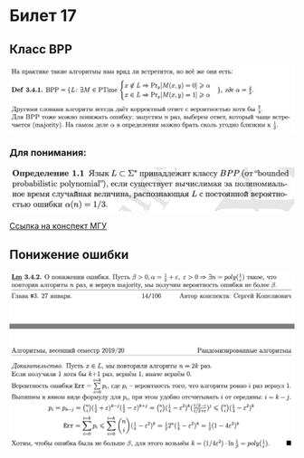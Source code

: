 # Билет 17
## Класс BPP
![Определение](../algo_data/ticket_17_1.png)
### Для понимания:
![Определение](../algo_data/ticket_17_2.png)

[Ссылка на конспект МГУ](http://web.archive.org/web/20060717055429/http://lpcs.math.msu.su/~krupski/Complexity/krupski/part4.pdf)
## Понижение ошибки
![Определение](../algo_data/ticket_17_3.png)
